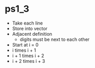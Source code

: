 # ps1_3

* Take each line
* Store into vector
* Adjacent definition
	* digits must be next to each other
* Start at i = 0
* i times i + 1
* i + 1 times i + 2
* i + 2 times i + 3